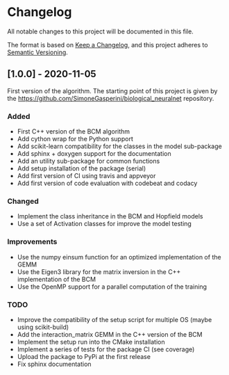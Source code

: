 # Changelog

All notable changes to this project will be documented in this file.

The format is based on [Keep a Changelog](https://keepachangelog.com/en/1.0.0/), and this project adheres to [Semantic Versioning](https://semver.org/spec/v2.0.0.html).

## [1.0.0] - 2020-11-05

First version of the algorithm.
The starting point of this project is given by the https://github.com/SimoneGasperini/biological_neuralnet repository.

### Added

- First C++ version of the BCM algorithm
- Add cython wrap for the Python support
- Add scikit-learn compatibility for the classes in the model sub-package
- Add sphinx + doxygen support for the documentation
- Add an utility sub-package for common functions
- Add setup installation of the package (serial)
- Add first version of CI using travis and appveyor
- Add first version of code evaluation with codebeat and codacy

### Changed

- Implement the class inheritance in the BCM and Hopfield models
- Use a set of Activation classes for improve the model testing

### Improvements

- Use the numpy einsum function for an optimized implementation of the GEMM
- Use the Eigen3 library for the matrix inversion in the C++ implementation of the BCM
- Use the OpenMP support for a parallel computation of the training

### TODO

- Improve the compatibility of the setup script for multiple OS (maybe using scikit-build)
- Add the interaction_matrix GEMM in the C++ version of the BCM
- Implement the setup run into the CMake installation
- Implement a series of tests for the package CI (see coverage)
- Upload the package to PyPi at the first release
- Fix sphinx documentation
